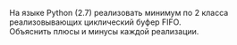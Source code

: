 На языке Python (2.7) реализовать минимум по 2 класса\
реализовывающих циклический буфер FIFO.\
Объяснить плюсы и минусы каждой реализации.